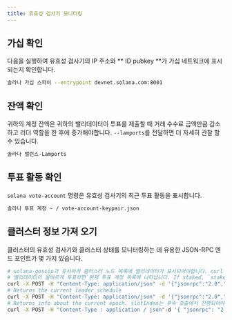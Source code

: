 ```yaml
---
title: 유효성 검사기 모니터링
---
```


## 가십 확인

다음을 실행하여 유효성 검사기의 IP 주소와 ** ID pubkey **가 가십 네트워크에 표시되는지 확인합니다.

```bash
솔라나 가십 스파이 --entrypoint devnet.solana.com:8001
```

## 잔액 확인

귀하의 계정 잔액은 귀하의 밸리데이터이 투표를 제출할 때 거래 수수료 금액만큼 감소하고 리더 역할을 한 후에 증가해야합니다. `--lamports`를 전달하면 더 자세히 관찰 할 수 있습니다.

```bash
솔라나 밸런스-Lamports
```

## 투표 활동 확인

`solana vote-account` 명령은 유효성 검사기의 최근 투표 활동을 표시합니다.

```bash
솔라나 투표 계정 ~ / vote-account-keypair.json
```

## 클러스터 정보 가져 오기

클러스터의 유효성 검사기와 클러스터 상태를 모니터링하는 데 유용한 JSON-RPC 엔드 포인트가 몇 가지 있습니다.

```bash
# solana-gossip과 유사하게 클러스터 노드 목록에 밸리데이터가 표시되어야합니다. curl -X POST -H "Content-Type : application / json"-d '{ "jsonrpc": "2.0", "id": 1, "method": "getClusterNodes"}'http : //devnet.solana. com
# 밸리데이터이 올바르게 투표하면`현재`투표 계정 목록에 나타납니다. If staked, `stake` should be > 0
curl -X POST -H "Content-Type: application/json" -d '{"jsonrpc":"2.0","id":1, "method":"getVoteAccounts"}' http://devnet.solana.com
# Returns the current leader schedule
curl -X POST -H "Content-Type: application/json" -d '{"jsonrpc":"2.0","id":1, "method":"getLeaderSchedule"}' http://devnet.solana.com
# Returns info about the current epoch. slotIndex는 후속 호출에서 진행되어야합니다.
curl -X POST -H "Content-Type : application / json"-d '{ "jsonrpc": "2.0", "id": 1, "method": "getEpochInfo"}'http : //devnet.solana. com
```
